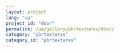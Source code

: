 ```yaml
---
layout: project
lang: "ua"
project_id: "door"
permalink: /ua/gallery/pbrtextures/door/
category: "pbrtextures"
category_id: "pbrtextures"
---
```

